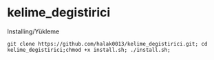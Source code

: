 # kelime_degistirici


Installing/Yükleme
```console
git clone https://github.com/halak0013/kelime_degistirici.git; cd kelime_degistirici;chmod +x install.sh; ./install.sh;
```